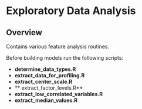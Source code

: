 Exploratory Data Analysis
=========================

## Overview
Contains various feature analysis routines.

Before building models run the following scripts:
* **determine_data_types.R**
* **extract_data_for_profiling.R**
* **extract_center_scale.R**
* ** extract_factor_levels.R**
* **extract_low_correlated_variables.R**
* **extract_median_values.R**
